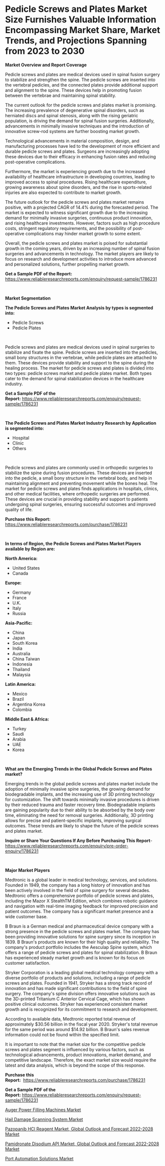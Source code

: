 <p><h1>Pedicle Screws and Plates Market Size Furnishes Valuable Information Encompassing Market Share, Market Trends, and Projections Spanning from 2023 to 2030</h1></p><p><strong>Market Overview and Report Coverage</strong></p>
<p><p>Pedicle screws and plates are medical devices used in spinal fusion surgery to stabilize and strengthen the spine. The pedicle screws are inserted into the vertebral pedicles, and the connected plates provide additional support and alignment to the spine. These devices help in promoting fusion between the vertebrae and maintaining spinal stability.</p><p>The current outlook for the pedicle screws and plates market is promising. The increasing prevalence of degenerative spinal disorders, such as herniated discs and spinal stenosis, along with the rising geriatric population, is driving the demand for spinal fusion surgeries. Additionally, advancements in minimally invasive techniques and the introduction of innovative screw-rod systems are further boosting market growth.</p><p>Technological advancements in material composition, design, and manufacturing processes have led to the development of more efficient and durable pedicle screws and plates. Surgeons are increasingly adopting these devices due to their efficacy in enhancing fusion rates and reducing post-operative complications.</p><p>Furthermore, the market is experiencing growth due to the increased availability of healthcare infrastructure in developing countries, leading to improved access to spinal procedures. Rising healthcare expenditure, growing awareness about spine disorders, and the rise in sports-related injuries are also expected to contribute to market growth.</p><p>The future outlook for the pedicle screws and plates market remains positive, with a projected CAGR of 14.4% during the forecasted period. The market is expected to witness significant growth due to the increasing demand for minimally invasive surgeries, continuous product innovation, and rising healthcare investments. However, factors such as high procedure costs, stringent regulatory requirements, and the possibility of post-operative complications may hinder market growth to some extent.</p><p>Overall, the pedicle screws and plates market is poised for substantial growth in the coming years, driven by an increasing number of spinal fusion surgeries and advancements in technology. The market players are likely to focus on research and development activities to introduce more advanced and personalized solutions, further propelling market growth.</p></p>
<p><strong>Get a Sample PDF of the Report:</strong> <a href="https://www.reliableresearchreports.com/enquiry/request-sample/1786231">https://www.reliableresearchreports.com/enquiry/request-sample/1786231</a></p>
<p>&nbsp;</p>
<p><strong>Market Segmentation</strong></p>
<p><strong>The Pedicle Screws and Plates Market Analysis by types is segmented into:</strong></p>
<p><ul><li>Pedicle Screws</li><li>Pedicle Plates</li></ul></p>
<p>&nbsp;</p>
<p><p>Pedicle screws and plates are medical devices used in spinal surgeries to stabilize and fixate the spine. Pedicle screws are inserted into the pedicles, small bony structures in the vertebrae, while pedicle plates are attached to them. These devices provide stability and support to the spine during the healing process. The market for pedicle screws and plates is divided into two types: pedicle screws market and pedicle plates market. Both types cater to the demand for spinal stabilization devices in the healthcare industry.</p></p>
<p><strong>Get a Sample PDF of the Report:</strong>&nbsp;<a href="https://www.reliableresearchreports.com/enquiry/request-sample/1786231">https://www.reliableresearchreports.com/enquiry/request-sample/1786231</a></p>
<p>&nbsp;</p>
<p><strong>The Pedicle Screws and Plates Market Industry Research by Application is segmented into:</strong></p>
<p><ul><li>Hospital</li><li>Clinic</li><li>Others</li></ul></p>
<p>&nbsp;</p>
<p><p>Pedicle screws and plates are commonly used in orthopedic surgeries to stabilize the spine during fusion procedures. These devices are inserted into the pedicle, a small bony structure in the vertebral body, and help in maintaining alignment and preventing movement while the bones heal. The market for pedicle screws and plates finds applications in hospitals, clinics, and other medical facilities, where orthopedic surgeries are performed. These devices are crucial in providing stability and support to patients undergoing spinal surgeries, ensuring successful outcomes and improved quality of life.</p></p>
<p><strong>Purchase this Report:</strong>&nbsp; <a href="https://www.reliableresearchreports.com/purchase/1786231">https://www.reliableresearchreports.com/purchase/1786231</a></p>
<p>&nbsp;</p>
<p><strong>In terms of Region, the Pedicle Screws and Plates Market Players available by Region are:</strong></p>
<p>
    <p> <strong> North America: </strong>
        <ul>
            <li>United States</li>
            <li>Canada</li>
        </ul>
        </p> 
    <p> <strong> Europe: </strong>
        <ul>
            <li>Germany</li>
            <li>France</li>
            <li>U.K.</li>
            <li>Italy</li>
            <li>Russia</li>
        </ul>
        </p> 
    <p> <strong> Asia-Pacific: </strong>
        <ul>
            <li>China</li>
            <li>Japan</li>
            <li>South Korea</li>
            <li>India</li>
            <li>Australia</li>
            <li>China Taiwan</li>
            <li>Indonesia</li>
            <li>Thailand</li>
            <li>Malaysia</li>
        </ul>
        </p> 
    <p> <strong> Latin America: </strong>
        <ul>
            <li>Mexico</li>
            <li>Brazil</li>
            <li>Argentina Korea</li>
            <li>Colombia</li>
        </ul>
        </p> 
    <p> <strong> Middle East & Africa: </strong>
        <ul>
            <li>Turkey</li>
            <li>Saudi</li>
            <li>Arabia</li>
            <li>UAE</li>
            <li>Korea</li>
        </ul>
    </p>
    </p>
<p>&nbsp;</p>
<p><strong>What are the Emerging Trends in the Global Pedicle Screws and Plates market?</strong></p>
<p><p>Emerging trends in the global pedicle screws and plates market include the adoption of minimally invasive spine surgeries, the growing demand for biodegradable implants, and the increasing use of 3D printing technology for customization. The shift towards minimally invasive procedures is driven by their reduced trauma and faster recovery time. Biodegradable implants are gaining popularity due to their ability to be absorbed by the body over time, eliminating the need for removal surgeries. Additionally, 3D printing allows for precise and patient-specific implants, improving surgical outcomes. These trends are likely to shape the future of the pedicle screws and plates market.</p></p>
<p><strong>Inquire or Share Your Questions If Any Before Purchasing This Report</strong>- <a href="https://www.reliableresearchreports.com/enquiry/pre-order-enquiry/1786231">https://www.reliableresearchreports.com/enquiry/pre-order-enquiry/1786231</a></p>
<p>&nbsp;</p>
<p><strong>Major Market Players</strong></p>
<p><p>Medtronic is a global leader in medical technology, services, and solutions. Founded in 1949, the company has a long history of innovation and has been actively involved in the field of spine surgery for several decades. Medtronic offers a comprehensive portfolio of pedicle screws and plates, including the Mazor X StealthTM Edition, which combines robotic guidance and navigation with real-time imaging feedback for improved precision and patient outcomes. The company has a significant market presence and a wide customer base.</p><p>B Braun is a German medical and pharmaceutical device company with a strong presence in the pedicle screws and plates market. The company has been providing innovative solutions for spine surgery since its inception in 1839. B Braun's products are known for their high quality and reliability. The company's product portfolio includes the Aesculap Spine system, which offers a range of pedicle screws and plates for spinal stabilization. B Braun has experienced steady market growth and is known for its focus on customer satisfaction.</p><p>Stryker Corporation is a leading global medical technology company with a diverse portfolio of products and solutions, including a range of pedicle screws and plates. Founded in 1941, Stryker has a strong track record of innovation and has made significant contributions to the field of spine surgery. The company's spine division offers innovative solutions such as the 3D-printed Tritanium C Anterior Cervical Cage, which has shown positive clinical outcomes. Stryker has experienced consistent market growth and is recognized for its commitment to research and development.</p><p>According to available data, Medtronic reported total revenue of approximately $30.56 billion in the fiscal year 2020. Stryker's total revenue for the same period was around $14.92 billion. B Braun's sales revenue information could not be found within the specified limit.</p><p>It is important to note that the market size for the competitive pedicle screws and plates segment is influenced by various factors, such as technological advancements, product innovations, market demand, and competitive landscape. Therefore, the exact market size would require the latest  and data analysis, which is beyond the scope of this response.</p></p>
<p><strong>Purchase this Report:</strong>&nbsp;&nbsp;<a href="https://www.reliableresearchreports.com/purchase/1786231">https://www.reliableresearchreports.com/purchase/1786231</a></p>
<p></p>
<p><strong>Get a Sample PDF of the Report:</strong>&nbsp;<a href="https://www.reliableresearchreports.com/enquiry/request-sample/1786231">https://www.reliableresearchreports.com/enquiry/request-sample/1786231</a></p>
<p><p><a href="https://www.linkedin.com/pulse/auger-power-filling-machines-market-research-report-unlocks/">Auger Power Filling Machines Market</a></p><p><a href="https://github.com/RichRobinson5/Market-Research-Report-List-2/blob/main/hail-damage-scanning-system-market.md">Hail Damage Scanning System Market</a></p><p><a href="https://medium.com/@deannakling2927/pazopanib-hcl-reagent-market-global-outlook-and-forecast-2022-2028-market-report-reveals-the-f547f0bff128">Pazopanib HCl Reagent Market, Global Outlook and Forecast 2022-2028 Market</a></p><p><a href="https://medium.com/@minnieebert2827/pamidronate-disodium-api-market-global-outlook-and-forecast-2022-2028-market-furnishes-information-08fe73584e25">Pamidronate Disodium API Market, Global Outlook and Forecast 2022-2028 Market</a></p><p><a href="https://github.com/JameTravis/Market-Research-Report-List-2/blob/main/port-automation-solutions-market.md">Port Automation Solutions Market</a></p></p>